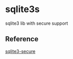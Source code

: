 # sqlite3s
sqlite3 lib with secure support



## Reference

[sqlite3-secure](https://github.com/luweimy/sqlite3-secure.git)
